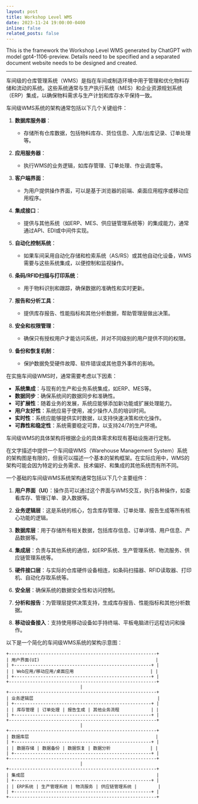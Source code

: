 ```yaml
---
layout: post
title: Workshop Level WMS
date: 2023-11-24 19:00:00-0400
inline: false
related_posts: false
---
```


This is the framework the Workshop Level WMS generated by ChatGPT with model gpt4-1106-preview. Details need to be specified and a separated document website needs to be designed and created.

***

车间级的仓库管理系统（WMS）是指在车间或制造环境中用于管理和优化物料存储和流动的系统。这些系统通常与生产执行系统（MES）和企业资源规划系统（ERP）集成，以确保物料需求与生产计划和库存水平保持一致。

车间级WMS系统的架构通常包括以下几个关键组件：

1. **数据库服务器**：
   - 存储所有仓库数据，包括物料库存、货位信息、入库/出库记录、订单处理等。

2. **应用服务器**：
   - 执行WMS的业务逻辑，如库存管理、订单处理、作业调度等。

3. **客户端界面**：
   - 为用户提供操作界面，可以是基于浏览器的前端、桌面应用程序或移动应用程序。

4. **集成接口**：
   - 提供与其他系统（如ERP、MES、供应链管理系统等）的集成能力，通常通过API、EDI或中间件实现。

5. **自动化控制系统**：
   - 如果车间采用自动化存储和检索系统（AS/RS）或其他自动化设备，WMS需要与这些系统集成，以便控制和监视操作。

6. **条码/RFID扫描与打印系统**：
   - 用于物料识别和跟踪，确保数据的准确性和实时更新。

7. **报告和分析工具**：
   - 提供库存报告、性能指标和其他分析数据，帮助管理层做出决策。

8. **安全和权限管理**：
   - 确保只有授权用户才能访问系统，并对不同级别的用户提供不同的权限。

9. **备份和恢复机制**：
   - 保护数据免受硬件故障、软件错误或其他意外事件的影响。

在实施车间级WMS时，通常需要考虑以下因素：

- **系统集成**：与现有的生产和业务系统集成，如ERP、MES等。
- **数据同步**：确保系统间的数据同步和准确性。
- **可扩展性**：随着业务的发展，系统应能够添加新功能或扩展处理能力。
- **用户友好性**：系统应易于使用，减少操作人员的培训时间。
- **实时性**：系统应能够提供实时数据，以支持快速决策和优化操作。
- **可靠性和稳定性**：系统需要稳定可靠，以支持24/7的生产环境。

车间级WMS的具体架构将根据企业的具体需求和现有基础设施进行定制。

在文字描述中提供一个车间级WMS（Warehouse Management System）系统的架构图是有限的，但我可以描述一个基本的架构框架。在实际应用中，WMS的架构可能会因为特定的业务需求、技术偏好、和集成的其他系统而有所不同。

一个基础的车间级WMS系统架构通常包括以下几个主要组件：

1. **用户界面（UI）**：操作员可以通过这个界面与WMS交互，执行各种操作，如查看库存、管理订单、录入数据等。

2. **业务逻辑层**：这是系统的核心，包含库存管理、订单处理、报告生成等所有核心功能的逻辑。

3. **数据库层**：用于存储所有相关数据，包括库存信息、订单详情、用户信息、产品数据等。

4. **集成层**：负责与其他系统的通信，如ERP系统、生产管理系统、物流服务、供应链管理系统等。

5. **硬件接口层**：与实际的仓库硬件设备相连，如条码扫描器、RFID读取器、打印机、自动化存取系统等。

6. **安全层**：确保系统的数据安全性和访问控制。

7. **分析和报告**：为管理层提供决策支持，生成库存报告、性能指标和其他分析数据。

8. **移动设备接入**：支持使用移动设备如手持终端、平板电脑进行远程访问和操作。

以下是一个简化的车间级WMS系统的架构示意图：

```
+--------------------------------------------------------+
| 用户界面(UI)                                            |
| +----------------------------------------------------+ |
| | Web应用/移动应用/桌面应用                             | |
| +----------------------------------------------------+ |
+--------------------------------------------------------+
                            |
+--------------------------------------------------------+
| 业务逻辑层                                               |
| +----------------------------------------------------+ |
| | 库存管理 | 订单处理 | 报告生成 | 其他业务流程            | |
| +----------------------------------------------------+ |
+--------------------------------------------------------+
                            |
+--------------------------------------------------------+
| 数据库层                                                |
| +----------------------------------------------------+ |
| | 数据存储 | 数据备份 | 数据恢复 | 数据分析               | |
| +----------------------------------------------------+ |
+--------------------------------------------------------+
                            |
+--------------------------------------------------------+
| 集成层                                                  |
| +----------------------------------------------------+ |
| | ERP系统 | 生产管理系统 | 物流服务 | 供应链管理系统 |        |
| +----------------------------------------------------+ |
+--------------------------------------------------------+
            